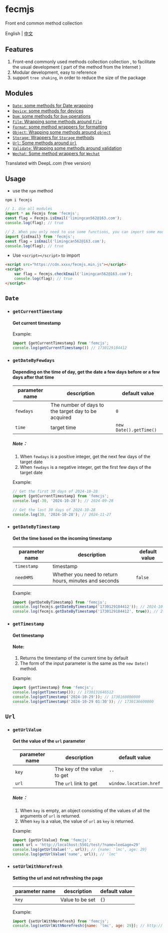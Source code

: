 # fecmjs
Front end common method collection

English | [中文](README_CN.md)

## Features
1. Front-end commonly used methods collection collection , to facilitate the usual development ( part of the method from the Internet )
2. Modular development, easy to reference
3. support `tree shaking`, in order to reduce the size of the package

## Modules
- [`Date`: some methods for Date wrapping](#Date)
- [`Device`: some methods for devices](#Device)
- [`Dom`: some methods for `Dom` operations](#Dom)
- [`File`: Wrapping some methods around `File`](#File)
- [`Format`: some method wrappers for formatting](#Format)
- [`Object`: Wrapping some methods around `object`](#Object)
- [`Storage`: Wrappers for `Storage` methods](#Storage)
- [`Url`: Some methods around `Url`](#Url)
- [`Validate`: Wrapping some methods around validation](#Validate)
- [`Wechat`: Some method wrappers for `Wechat`](#Wechat)

Translated with DeepL.com (free version)

## Usage
- use the `npm` method

````npm
npm i fecmjs
````

````javascript
// 1. Use all modules
import * as Fecmjs from 'fecmjs';
const flag = Fecmjs.isEmail('limingcan562@163.com');
console.log(flag); // true
````

````javascript
// 2. When you only need to use some functions, you can import some modules (recommended)
import {isEmail} from 'fecmjs';
const flag = isEmail('limingcan562@163.com');
console.log(flag); // true
````

- Use `<script></script>` to import

```html
<script src="https://cdn.xxxx/fecmjs.min.js"></script>
<script>
    var flag = fecmjs.checkEmail('limingcan562@163.com');
    console.log(flag); // true
</script>
````

## <a id="Date">`Date`</a>

- ### `getCurrentTimestamp` 
    #### Get current timestamp

    Example: 
    ```javascript
    import {getCurrentTimestamp} from 'femcjs';
    console.log(getCurrentTimestamp()) // 1730129184412
    ```

- ### `getDateByFewdays` 
    #### Depending on the time of day, get the date a few days before or a few days after that time

    parameter name | description | default value
    ------| ----| -----
    `fewdays`| The number of days to the target day to be acquired  |  `0` 
    `time`| target time  |  `new Date().getTime()` 

    ##### Note：
    1. When `fewdays` is a positive integer, get the next few days of the target date
    2. When `fewdays` is a negative integer, get the first few days of the target date

    Example:
    ````javascript
    // Get the first 30 days of 2024-10-28
    import {getCurrentTimestamp} from 'femcjs';
    console.log(-30, '2024-10-28'); // 2024-09-28

    // Get the last 30 days of 2024-10-28
    console.log(30, '2024-10-28'); // 2024-11-27
    ````

- ### `getDateByTimestamp` 
    #### Get the time based on the incoming timestamp

    parameter name | description | default value
    ------| ----| -----
    `timestamp`| timestamp  | 
    `needHMS`| Whether you need to return hours, minutes and seconds  | `false` 

    Example:
    ```javascript
    import {getDateByTimestamp} from 'femcjs';
    console.log(fecmjs.getDateByTimestamp('1730129184412')); // 2024-10-28
    console.log(fecmjs.getDateByTimestamp('1730129184412', true)); // 2024-10-28 23:26:24
    ```

- ### `getTimestamp` 
    #### Get timestamp  

    #### Note:
    1. Returns the timestamp of the current time by default
    2. The form of the input parameter is the same as the `new Date()` method.

    Example:
    ```javascript
    import {getTimestamp} from 'femcjs';
    console.log(getTimestamp()); // 1730131646512
    console.log(getTimestamp('2024-10-29')); // 1730160000000
    console.log(getTimestamp('2024-10-29 01:30')); // 1730136600000
    ```

## <a id="Url">`Url`</a>
- ### `getUrlValue` 

    #### Get the value of the `url` parameter

    parameter name | description | default value
    ------| ----| -----
    `key`| The key of the value to get  | `''`
    `url`| The `url` link to get  | `window.location.href` 

    ##### Note：
    1. When `key` is empty, an object consisting of the values of all the arguments of `url` is returned.
    2. When `key` is a value, the value of `url` as `key` is returned.

    Example:
    ```javascript
    import {getUrlValue} from 'femcjs';
    const url = 'http://localhost:5501/test/?name=lee&age=29'
    console.log(getUrlValue('', url)); // {name: 'lmc', age: 29}
    console.log(getUrlValue('name', url)); // 'lmc'
    ```

- ### `setUrlWithNorefresh` 

    #### Setting the url and not refreshing the page

    parameter name | description | default value
    ------| ----| -----
    `key`| Value to be set  | `{}`

    Example:
    ```javascript
    import {setUrlWithNorefresh} from 'femcjs';
    console.log(setUrlWithNorefresh({name: 'lmc', age: 29}); // http://localhost:5501/test/?name=lmc&age=29
    ```
